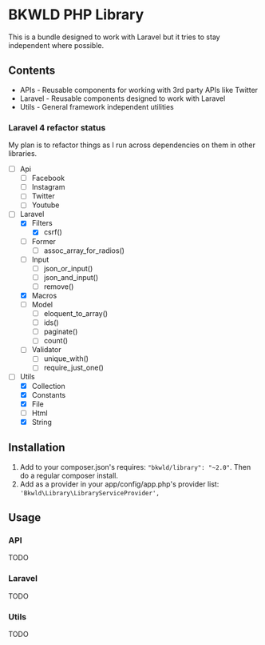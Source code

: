 # BKWLD PHP Library

This is a bundle designed to work with Laravel but it tries to stay independent where possible.

## Contents

* APIs - Reusable components for working with 3rd party APIs like Twitter
* Laravel - Reusable components designed to work with Laravel
* Utils - General framework independent utilities

### Laravel 4 refactor status

My plan is to refactor things as I run across dependencies on them in other libraries.

* [ ] Api
	* [ ] Facebook
	* [ ] Instagram
	* [ ] Twitter
	* [ ] Youtube
* [ ] Laravel
	* [x] Filters
		* [x] csrf()
	* [ ] Former
		* [ ] assoc_array_for_radios()
	* [ ] Input
		* [ ] json_or_input()
		* [ ] json_and_input()
		* [ ] remove()
	* [x] Macros
	* [ ] Model
		* [ ] eloquent_to_array()
		* [ ] ids()
		* [ ] paginate()
		* [ ] count()
	* [ ] Validator
		* [ ] unique_with()
		* [ ] require_just_one()
* [ ] Utils
	* [x] Collection
	* [X] Constants
	* [x] File
	* [ ] Html
	* [x] String

## Installation

1. Add to your composer.json's requires: `"bkwld/library": "~2.0"`.  Then do a regular composer install.
2. Add as a provider in your app/config/app.php's provider list: `'Bkwld\Library\LibraryServiceProvider',`

## Usage

### API

TODO

### Laravel

TODO

### Utils

TODO